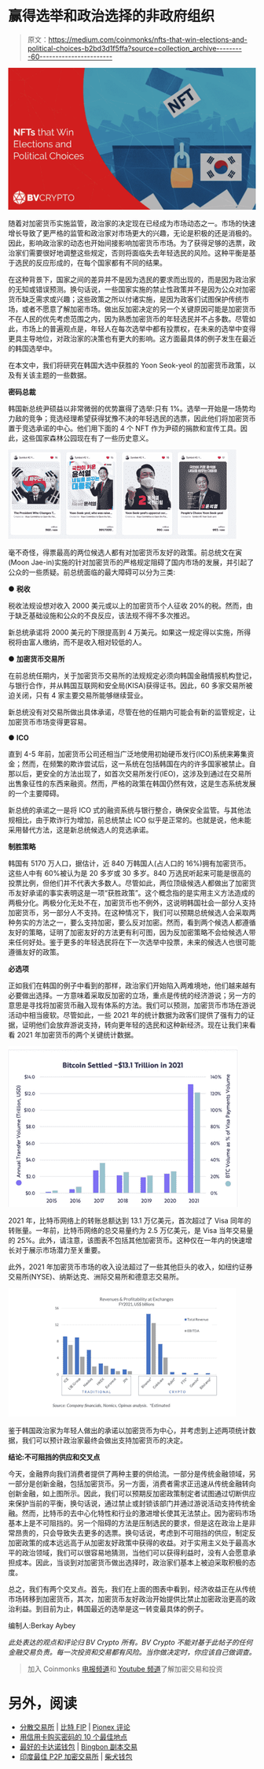 # 赢得选举和政治选择的非政府组织

> 原文：<https://medium.com/coinmonks/nfts-that-win-elections-and-political-choices-b2bd3d1f5ffa?source=collection_archive---------60----------------------->

![](img/572508a35deaa7d9769dc69ea23012f0.png)

随着对加密货币实施监管，政治家的决定现在已经成为市场动态之一。市场的快速增长导致了更严格的监管和政治家对市场更大的兴趣，无论是积极的还是消极的。因此，影响政治家的动态也开始间接影响加密货币市场。为了获得足够的选票，政治家们需要很好地调整这些规定，否则将面临失去年轻选民的风险。这种平衡是基于选民的反应形成的，在每个国家都有不同的结果。

在这种背景下，国家之间的差异并不是因为选民的要求而出现的，而是因为政治家的无知或错误预测。换句话说，一些国家实施的禁止性政策并不是因为公众对加密货币缺乏需求或兴趣；这些政策之所以付诸实施，是因为政客们试图保护传统市场，或者不愿意了解加密市场。做出反加密决定的另一个关键原因可能是加密货币不在人民的优先考虑范围之内，因为熟悉加密货币的年轻选民并不占多数。尽管如此，市场上的普遍观点是，年轻人在每次选举中都有投票权，在未来的选举中变得更具主导地位，对政治家的决策也有更大的影响。这方面最具体的例子发生在最近的韩国选举中。

在本文中，我们将研究在韩国大选中获胜的 Yoon Seok-yeol 的加密货币政策，以及有关该主题的一些数据。

**密码总裁**

韩国新总统尹硕益以非常微弱的优势赢得了选举:只有 1%。选举一开始是一场势均力敌的竞争；竞选经理希望获得犹豫不决的年轻选民的选票，因此他们将加密货币置于竞选承诺的中心。他们用下面的 4 个 NFT 作为尹硕的捐款和宣传工具。因此，这些国家森林公园现在有了一些历史意义。

![](img/50936da66b9af37ca1db32eb887a9159.png)

毫不奇怪，得票最高的两位候选人都有对加密货币友好的政策。前总统文在寅(Moon Jae-in)实施的针对加密货币的严格规定阻碍了国内市场的发展，并引起了公众的一些质疑。前总统面临的最大障碍可以分为三类:

● **税收**

税收法规设想对收入 2000 美元或以上的加密货币个人征收 20%的税。然而，由于缺乏基础设施和公众的不良反应，该法规不得不多次推迟。

新总统承诺将 2000 美元的下限提高到 4 万美元。如果这一规定得以实施，所得税将由富人缴纳，而不是收入相对较低的人。

● **加密货币交易所**

在前总统任期内，关于加密货币交易所的法规规定必须向韩国金融情报机构登记，与银行合作，并从韩国互联网和安全局(KISA)获得证书。因此，60 多家交易所被迫关闭，只有 4 家主要交易所能够继续营业。

新总统没有对交易所做出具体承诺，尽管在他的任期内可能会有新的监管规定，让加密货币市场变得更容易。

● **ICO**

直到 4-5 年前，加密货币公司还相当广泛地使用初始硬币发行(ICO)系统来筹集资金；然而，在频繁的欺诈尝试后，这一系统在包括韩国在内的许多国家被禁止。自那以后，更安全的方法出现了，如首次交易所发行(IEO)，这涉及到通过在交易所出售象征性的东西来融资。然而，严格的政策在韩国仍然有效，这是生态系统发展的一个主要障碍。

新总统的承诺之一是将 ICO 式的融资系统与银行整合，确保安全监管。与其他法规相比，由于欺诈行为增加，前总统禁止 ICO 似乎是正常的。也就是说，他未能采用替代方法，这是新总统候选人的竞选承诺。

**制胜策略**

韩国有 5170 万人口，据估计，近 840 万韩国人(占人口的 16%)拥有加密货币。这些人中有 60%被认为是 20 多岁或 30 多岁。840 万选民听起来可能是很高的投票比例，但他们并不代表大多数人。尽管如此，两位顶级候选人都做出了加密货币友好承诺的事实表明这是一项“获胜政策”。这个概念指的是实用主义方法造成的两极分化。两极分化无处不在，加密货币也不例外，这说明韩国社会一部分人支持加密货币，另一部分人不支持。在这种情况下，我们可以预期总统候选人会采取两种务实的方法之一，要么支持加密，要么反对加密。然而，看到两个候选人都遵循友好的策略，证明了加密友好的方法更有利可图，因为反加密策略不会给候选人带来任何好处。鉴于更多的年轻选民将在下一次选举中投票，未来的候选人也很可能遵循友好的政策。

**必选项**

正如我们在韩国的例子中看到的那样，政治家们开始陷入两难境地，他们越来越有必要做出选择。一方意味着采取反加密的立场，重点是传统的经济游说；另一方的意思是寻找将加密货币融入现有体系的方法。我们可以预测，加密货币市场在游说活动中相当疲软。尽管如此，一些 2021 年的统计数据为政客们提供了强有力的证据，证明他们会放弃游说支持，转向更年轻的选民和这种新经济。现在让我们来看看 2021 年加密货币的两个关键统计数据。

![](img/d87fbbf005a8adb16dc76e281813a9a9.png)

2021 年，比特币网络上的转账总额达到 13.1 万亿美元，首次超过了 Visa 同年的转账量。一年前，比特币网络的总交易量约为 2.5 万亿美元，是 Visa 当年交易量的 25%。此外，请注意，该图表不包括其他加密货币。这种仅在一年内的快速增长对于展示市场潜力至关重要。

此外，2021 年加密货币市场的收入设法超过了一些其他巨头的收入，如纽约证券交易所(NYSE)、纳斯达克、洲际交易所和德意志交易所。

![](img/82ccfcef34333bfd8505396e8c1480e1.png)

鉴于韩国政治家为年轻人做出的承诺以加密货币为中心，并考虑到上述两项统计数据，我们可以预计政治家最终会做出支持加密货币的决定。

**结论:不可阻挡的供应和交叉点**

今天，金融界向我们消费者提供了两种主要的供给流。一部分是传统金融领域，另一部分是创新金融，包括加密货币。另一方面，消费者需求正迅速从传统金融转向创新金融，如上图所示。因此，我们可以预期反加密政策制定者试图通过切断供应来保护当前的平衡，换句话说，通过禁止或封锁该部门并通过游说活动支持传统金融。然而，比特币的去中心化特性和行业的激进增长使其无法禁止。因为密码市场基本上是不可阻挡的。另一个阻碍的方法是压制选民的要求，但是这在政治上是非常昂贵的，只会导致失去更多的选票。换句话说，考虑到不可阻挡的供应，制定反加密政策的成本远远高于从加密友好政策中获得的收益。对于实用主义处于最高水平的政治领域，我们可以很容易地猜测，当他们可以获得利益时，没有人会愿意承担成本。因此，当谈到对加密货币做出选择时，政治家们基本上被迫采取积极的态度。

总之，我们有两个交叉点。首先，我们在上面的图表中看到，经济收益正在从传统市场转移到加密货币，其次，加密货币友好政治开始提供比禁止加密政治更高的政治利益。到目前为止，韩国最近的选举是这一转变最具体的例子。

编制人:Berkay Aybey

*此处表达的观点和评论归 BV Crypto 所有。BV Crypto 不能对基于此帖子的任何金融交易负责。每一次投资和交易都有风险。当你做决定时，你应该自己做调查。*

> 加入 Coinmonks [电报频道](https://t.me/coincodecap)和 [Youtube 频道](https://www.youtube.com/c/coinmonks/videos)了解加密交易和投资

# 另外，阅读

*   [分散交易所](https://coincodecap.com/what-are-decentralized-exchanges) | [比特 FIP](https://coincodecap.com/bitbns-fip) | [Pionex 评论](https://coincodecap.com/pionex-review-exchange-with-crypto-trading-bot)
*   [用信用卡购买密码的 10 个最佳地点](https://coincodecap.com/buy-crypto-with-credit-card)
*   [最好的卡达诺钱包](https://coincodecap.com/best-cardano-wallets) | [Bingbon 副本交易](https://coincodecap.com/bingbon-copy-trading)
*   [印度最佳 P2P 加密交易所](https://coincodecap.com/p2p-crypto-exchanges-in-india) | [柴犬钱包](https://coincodecap.com/baby-shiba-inu-wallets)